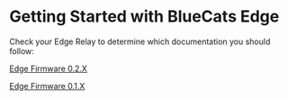 # Getting Started with BlueCats Edge 

Check your Edge Relay to determine which documentation you should follow:

[Edge Firmware 0.2.X](https://github.com/bluecats/bluecats-docs-edge/blob/master/0.2.X)

[Edge Firmware 0.1.X](https://github.com/bluecats/bluecats-docs-edge/tree/master/edge-0.1.X)
